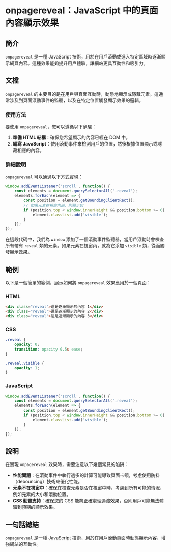 <!--
Meta Description: # onpagereveal：JavaScript 中的頁面內容顯示效果 ## 簡介 `onpagereveal` 是一種 JavaScript 技術，用於在用戶滾動或進入特定區域時逐漸顯示網頁內容。這種效果能夠提升用戶體驗，讓網站更具互動性和吸引力。 ## 文檔 `onpagereveal` 的主...
Meta Keywords: onpagereveal, reveal, javascript, element, position
-->

# onpagereveal：JavaScript 中的頁面內容顯示效果

## 簡介
`onpagereveal` 是一種 JavaScript 技術，用於在用戶滾動或進入特定區域時逐漸顯示網頁內容。這種效果能夠提升用戶體驗，讓網站更具互動性和吸引力。

## 文檔
`onpagereveal` 的主要目的是在用戶與頁面互動時，動態地顯示或隱藏元素。這通常涉及到頁面滾動事件的監聽，以及在特定位置觸發顯示效果的邏輯。

### 使用方法
要使用 `onpagereveal`，您可以遵循以下步驟：

1. **準備 HTML 結構**：確保您希望顯示的內容已經在 DOM 中。
2. **編寫 JavaScript**：使用滾動事件來檢測用戶的位置，然後根據位置顯示或隱藏相應的內容。

### 詳細說明
`onpagereveal` 可以通過以下方式實現：

```javascript
window.addEventListener('scroll', function() {
    const elements = document.querySelectorAll('.reveal');
    elements.forEach(element => {
        const position = element.getBoundingClientRect();
        // 如果元素在視窗內部，則顯示它
        if (position.top < window.innerHeight && position.bottom >= 0) {
            element.classList.add('visible');
        }
    });
});
```

在這段代碼中，我們為 `window` 添加了一個滾動事件監聽器，當用戶滾動時會檢查所有帶有 `reveal` 類的元素。如果元素在視窗內，就為它添加 `visible` 類，從而觸發顯示效果。

## 範例
以下是一個簡單的範例，展示如何將 `onpagereveal` 效果應用於一個頁面：

### HTML
```html
<div class="reveal">這是逐漸顯示的內容 1</div>
<div class="reveal">這是逐漸顯示的內容 2</div>
<div class="reveal">這是逐漸顯示的內容 3</div>
```

### CSS
```css
.reveal {
    opacity: 0;
    transition: opacity 0.5s ease;
}

.reveal.visible {
    opacity: 1;
}
```

### JavaScript
```javascript
window.addEventListener('scroll', function() {
    const elements = document.querySelectorAll('.reveal');
    elements.forEach(element => {
        const position = element.getBoundingClientRect();
        if (position.top < window.innerHeight && position.bottom >= 0) {
            element.classList.add('visible');
        }
    });
});
```

## 說明
在實現 `onpagereveal` 效果時，需要注意以下幾個常見的陷阱：

- **性能問題**：在滾動事件中執行過多的計算可能導致頁面卡頓，考慮使用防抖（debouncing）技術來優化性能。
- **元素不在視窗中**：確保在檢查元素是否在視窗中時，考慮到所有可能的情況，例如元素的大小和滾動位置。
- **CSS 動畫支持**：確保您的 CSS 能夠正確處理過渡效果，否則用戶可能無法體驗到預期的顯示效果。

## 一句話總結
`onpagereveal` 是一種 JavaScript 技術，用於在用戶滾動頁面時動態顯示內容，增強網站的互動性。